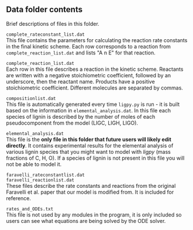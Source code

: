 ## Data folder contents
Brief descriptions of files in this folder.

`complete_rateconstant_list.dat`  
This file contains the parameters for calculating the reaction rate constants in the final kinetic scheme.  Each row corresponds to a reaction from `complete_reaction_list.dat` and lists "A n E" for that reaction.

`complete_reaction_list.dat`  
Each row in this file describes a reaction in the kinetic scheme.  Reactants are written with a negative stoichiometric coefficient, followed by an underscore, then the reactant name.  Products have a positive stoichiometric coefficient.  Different molecules are separated by commas.

`compositionlist.dat`  
This file is automatically generated every time `ligpy.py` is run - it is built based on the information in `elemental_analysis.dat`.  In this file each species of lignin is described by the number of moles of each pseudocomponent from the model (LIGC, LIGH, LIGO).

`elemental_analysis.dat`  
This file is the **only file in this folder that future users will likely edit directly**.  It contains experimental results for the elemental analysis of various lignin species that you might want to model with *ligpy* (mass fractions of C, H, O).  If a species of lignin is not present in this file you will not be able to model it.

`faravelli_rateconstantlist.dat`  
`faravelli_reactionlist.dat`  
These files describe the rate constants and reactions from the original Faravelli et al. paper that our model is modified from.  It is included for reference.

`rates_and_ODEs.txt`  
This file is not used by any modules in the program, it is only included so users can see what equations are being solved by the ODE solver.
